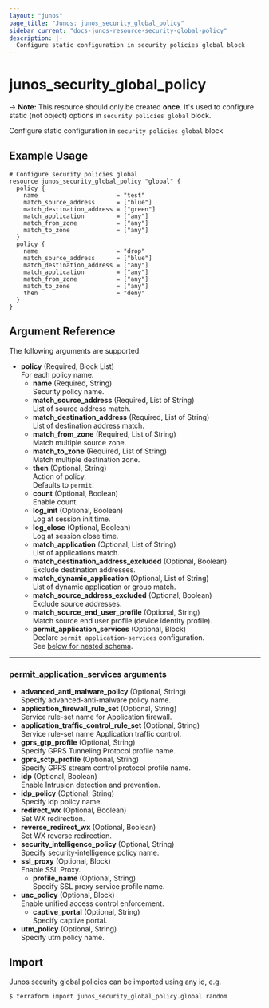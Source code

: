 ```yaml
---
layout: "junos"
page_title: "Junos: junos_security_global_policy"
sidebar_current: "docs-junos-resource-security-global-policy"
description: |-
  Configure static configuration in security policies global block
---
```


# junos_security_global_policy

-> **Note:** This resource should only be created **once**.
It's used to configure static (not object) options in `security policies global` block.

Configure static configuration in `security policies global` block

## Example Usage

```hcl
# Configure security policies global
resource junos_security_global_policy "global" {
  policy {
    name                      = "test"
    match_source_address      = ["blue"]
    match_destination_address = ["green"]
    match_application         = ["any"]
    match_from_zone           = ["any"]
    match_to_zone             = ["any"]
  }
  policy {
    name                      = "drop"
    match_source_address      = ["blue"]
    match_destination_address = ["any"]
    match_application         = ["any"]
    match_from_zone           = ["any"]
    match_to_zone             = ["any"]
    then                      = "deny"
  }
}
```

## Argument Reference

The following arguments are supported:

- **policy** (Required, Block List)  
  For each policy name.
  - **name** (Required, String)  
    Security policy name.
  - **match_source_address** (Required, List of String)  
    List of source address match.
  - **match_destination_address** (Required, List of String)  
    List of destination address match.
  - **match_from_zone** (Required, List of String)  
    Match multiple source zone.
  - **match_to_zone** (Required, List of String)  
    Match multiple destination zone.
  - **then** (Optional, String)  
    Action of policy.  
    Defaults to `permit`.
  - **count** (Optional, Boolean)  
    Enable count.
  - **log_init** (Optional, Boolean)  
    Log at session init time.
  - **log_close** (Optional, Boolean)  
    Log at session close time.
  - **match_application** (Optional, List of String)  
    List of applications match.
  - **match_destination_address_excluded** (Optional, Boolean)  
    Exclude destination addresses.
  - **match_dynamic_application** (Optional, List of String)  
    List of dynamic application or group match.
  - **match_source_address_excluded** (Optional, Boolean)  
    Exclude source addresses.
  - **match_source_end_user_profile** (Optional, String)  
    Match source end user profile (device identity profile).
  - **permit_application_services** (Optional, Block)  
    Declare `permit application-services` configuration.  
    See [below for nested schema](#permit_application_services-arguments).

---

### permit_application_services arguments

- **advanced_anti_malware_policy** (Optional, String)  
  Specify advanced-anti-malware policy name.
- **application_firewall_rule_set** (Optional, String)  
  Service rule-set name for Application firewall.
- **application_traffic_control_rule_set** (Optional, String)  
  Service rule-set name Application traffic control.
- **gprs_gtp_profile** (Optional, String)  
  Specify GPRS Tunneling Protocol profile name.
- **gprs_sctp_profile** (Optional, String)  
  Specify GPRS stream control protocol profile name.
- **idp** (Optional, Boolean)  
  Enable Intrusion detection and prevention.
- **idp_policy** (Optional, String)  
  Specify idp policy name.
- **redirect_wx** (Optional, Boolean)  
  Set WX redirection.
- **reverse_redirect_wx** (Optional, Boolean)  
  Set WX reverse redirection.
- **security_intelligence_policy** (Optional, String)  
  Specify security-intelligence policy name.
- **ssl_proxy** (Optional, Block)  
  Enable SSL Proxy.
  - **profile_name** (Optional, String)  
    Specify SSL proxy service profile name.
- **uac_policy** (Optional, Block)  
  Enable unified access control enforcement.
  - **captive_portal** (Optional, String)  
    Specify captive portal.
- **utm_policy** (Optional, String)  
  Specify utm policy name.

## Import

Junos security global policies can be imported using any id, e.g.

```shell
$ terraform import junos_security_global_policy.global random
```
